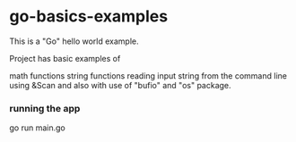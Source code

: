 # go-basics-examples
This is a "Go" hello world example.

Project has basic examples of

math functions
string functions
reading input string from the command line using &Scan and also with use of "bufio" and "os" package.

### running the app
go run main.go


